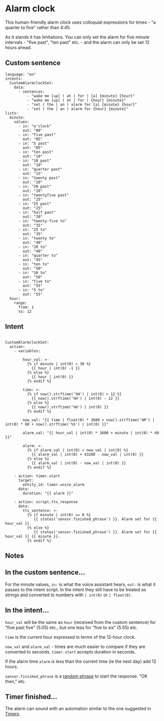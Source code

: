 # Alarm clock

This human-friendly alarm clock uses colloquial expressions for times - "a quarter to five" rather than 4:45.

As it stands it has limitations. You can only set the alarm for five minute intervals - "five past", "ten past" etc. - and the alarm can only be set 12 hours ahead.

## Custom sentence

```
language: "en"
intents:
  CustomAlarmclockSet:
    data:
      - sentences:
          - "wake me [up] ( at | for ) [a] {minute} {hour}"
          - "wake me [up] ( at | for ) {hour} {minute}"
          - "set ( the | an ) alarm for [a] {minute} {hour}"
          - "set ( the | an ) alarm for {hour} {minute}"          
lists:
  minute:
    values: 
      - in: "o'clock"
        out: "00"
      - in: "five past"
        out: "05"
      - in: "5 past"
        out: "05"        
      - in: "ten past"
        out: "10"
      - in: "10 past"
        out: "10"
      - in: "quarter past"
        out: "15"
      - in: "twenty past"
        out: "20"
      - in: "20 past"
        out: "20"
      - in: "twentyfive past"
        out: "25"
      - in: "25 past"
        out: "25"
      - in: "half past"
        out: "30"
      - in: "twenty-five to"
        out: "35"
      - in: "25 to"
        out: "35"
      - in: "twenty to"
        out: "40"
      - in: "20 to"
        out: "40"
      - in: "quarter to"
        out: "45"
      - in: "ten to"
        out: "50"
      - in: "10 to"
        out: "50"
      - in: "five to"
        out: "55"
      - in: "5 to"
        out: "55"
  hour:
    range:  
      from: 1
      to: 12  

```

## Intent

```

CustomAlarmclockSet:
  action:
    - variables:
    
        hour_val: >-
          {% if minute | int(0) > 30 %}
            {{ hour | int(0) -1 }}  
          {% else %}
            {{ hour | int(0) }}
          {% endif %}
        
        time: >- 
          {% if now().strftime('%H') | int(0) > 12 %}
            {{ now().strftime('%H') | int(0) - 12 }}
          {% else %}
            {{ now().strftime('%H') | int(0) }}
          {% endif %}
          
        now_val: "{{ time | float(0) * 3600 + now().strftime('%M') | int(0) * 60 + now().strftime('%S') | int(0) }}"
        
        alarm_val: "{{ hour_val | int(0) * 3600 + minute | int(0) * 60 }}"
        
        alarm: >-
          {% if alarm_val | int(0) < now_val | int(0) %}
            {{ alarm_val | int(0) + 43200 - now_val | int(0) }}
          {% else %}
            {{ alarm_val | int(0) - now_val | int(0) }}
          {% endif %}

    - action: timer.start
      target:
        entity_id: timer.voice_alarm
      data:
        duration: "{{ alarm }}"
       
    - action: script.tts_response
      data:
        tts_sentence: >-
          {% if minute | int(0) == 0 %}
             {{ states('sensor.finished_phrase') }}. Alarm set for {{ hour_val }}.
          {% else %}
             {{ states('sensor.finished_phrase') }}. Alarm set for {{ hour_val }} {{ minute }}.
          {% endif %} 

```
## Notes

## In the custom sentence...

For the minute values, ```in:``` is what the voice assistant hears, ```out:``` is what it passes to the intent script. In the intent they still have to be treated as strings and converted to numbers with ```| int(0)``` or ```| float(0)```.

## In the intent...

```hour_val``` will be the same as ```hour``` (received from the custom sentence) for "five past five" (5.05) etc., but one less for "five to six" (5.55) etc.

```time``` is the current hour expressed in terms of the 12-hour clock.

```now_val``` and ```alarm_val``` - times are much easier to compare if they are converted to seconds. ```timer.start``` accepts duration in seconds.

If the alarm time ```alarm``` is less than the current time (ie the next day) add 12 hours.

```sensor.finished_phrase``` is a [random phrase](https://github.com/jackjourneyman/Custom_sentences_and_intents_in_Home_Assistant/blob/main/random_phrases.md) to start the response. "OK then," etc.

## Timer finished...

The alarm can sound with an automation similar to the one suggested in [Timers](https://github.com/jackjourneyman/Custom_sentences_and_intents_in_Home_Assistant/blob/main/timers.md#timer-finished-automation-optional).

